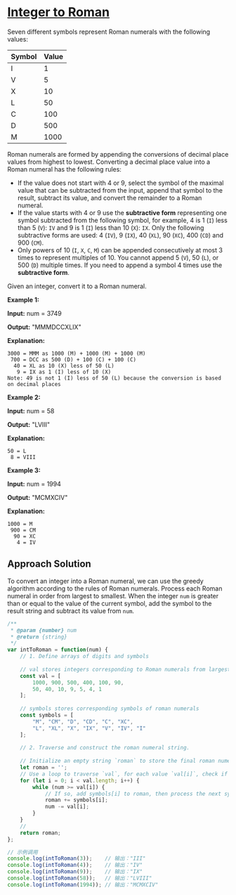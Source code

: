 # [Integer to Roman](https://leetcode.cn/problems/integer-to-roman/)

Seven different symbols represent Roman numerals with the following values:

| Symbol | Value |
| ------ | ----- |
| I      | 1     |
| V      | 5     |
| X      | 10    |
| L      | 50    |
| C      | 100   |
| D      | 500   |
| M      | 1000  |

Roman numerals are formed by appending the conversions of decimal place values from highest to lowest. Converting a decimal place value into a Roman numeral has the following rules:

- If the value does not start with 4 or 9, select the symbol of the maximal value that can be subtracted from the input, append that symbol to the result, subtract its value, and convert the remainder to a Roman numeral.
- If the value starts with 4 or 9 use the **subtractive form** representing one symbol subtracted from the following symbol, for example, 4 is 1 (`I`) less than 5 (`V`): `IV` and 9 is 1 (`I`) less than 10 (`X`): `IX`. Only the following subtractive forms are used: 4 (`IV`), 9 (`IX`), 40 (`XL`), 90 (`XC`), 400 (`CD`) and 900 (`CM`).
- Only powers of 10 (`I`, `X`, `C`, `M`) can be appended consecutively at most 3 times to represent multiples of 10. You cannot append 5 (`V`), 50 (`L`), or 500 (`D`) multiple times. If you need to append a symbol 4 times use the **subtractive form**.

Given an integer, convert it to a Roman numeral.

 

**Example 1:**

**Input:** num = 3749

**Output:** "MMMDCCXLIX"

**Explanation:**

```
3000 = MMM as 1000 (M) + 1000 (M) + 1000 (M)
 700 = DCC as 500 (D) + 100 (C) + 100 (C)
  40 = XL as 10 (X) less of 50 (L)
   9 = IX as 1 (I) less of 10 (X)
Note: 49 is not 1 (I) less of 50 (L) because the conversion is based on decimal places
```

**Example 2:**

**Input:** num = 58

**Output:** "LVIII"

**Explanation:**

```
50 = L
 8 = VIII
```

**Example 3:**

**Input:** num = 1994

**Output:** "MCMXCIV"

**Explanation:**

```
1000 = M
 900 = CM
  90 = XC
   4 = IV
```

## Approach Solution

To convert an integer into a Roman numeral, we can use the greedy algorithm according to the rules of Roman numerals. Process each Roman numeral in order from largest to smallest. When the integer `num` is greater than or equal to the value of the current symbol, add the symbol to the result string and subtract its value from `num`.

```js
/**
 * @param {number} num
 * @return {string}
 */
var intToRoman = function(num) {
    // 1. Define arrays of digits and symbols
    
    // val stores integers corresponding to Roman numerals from largest to smallest.
    const val = [
        1000, 900, 500, 400, 100, 90, 
        50, 40, 10, 9, 5, 4, 1
    ];
    
    // symbols stores corresponding symbols of roman numerals
    const symbols = [
        "M", "CM", "D", "CD", "C", "XC", 
        "L", "XL", "X", "IX", "V", "IV", "I"
    ];
    
    // 2. Traverse and construct the roman numeral string.
    
    // Initialize an empty string `roman` to store the final roman numeral.
    let roman = ''; 
    // Use a loop to traverse `val`, for each value `val[i]`, check if the current `num` is greater than or equal to this value.
    for (let i = 0; i < val.length; i++) {
        while (num >= val[i]) {
            // If so, add symbols[i] to roman, then process the next symbol, and subtract `val[i]`.
            roman += symbols[i];
            num -= val[i];
        }
    }
    //
    return roman;
};

// 示例调用
console.log(intToRoman(3));    // 输出："III"
console.log(intToRoman(4));    // 输出："IV"
console.log(intToRoman(9));    // 输出："IX"
console.log(intToRoman(58));   // 输出："LVIII"
console.log(intToRoman(1994)); // 输出："MCMXCIV"
```



